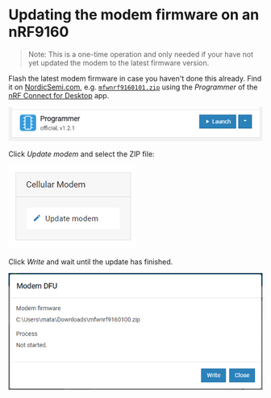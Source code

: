 # Updating the modem firmware on an nRF9160

> Note: This is a one-time operation and only needed if your have not yet
> updated the modem to the latest firmware version.

Flash the latest modem firmware in case you haven't done this already. Find it
on
[NordicSemi.com](https://www.nordicsemi.com/Software-and-Tools/Development-Kits/nRF9160-DK/Download),
e.g.
[`mfwnrf9160101.zip`](https://www.nordicsemi.com/-/media/Software-and-other-downloads/Dev-Kits/nRF9160-DK/mfwnrf9160101.zip)
using the _Programmer_ of the
[nRF Connect for Desktop](https://www.nordicsemi.com/Software-and-Tools/Development-Tools/nRF-Connect-for-desktop)
app.

![nRF Connect for Desktop Programmer](images/programmer-desktop.png)

Click _Update modem_ and select the ZIP file:

![Update modem](images/update-modem-desktop.png)

Click _Write_ and wait until the update has finished.

![Write modem update](images/confirm-modem-update-desktop.png)
